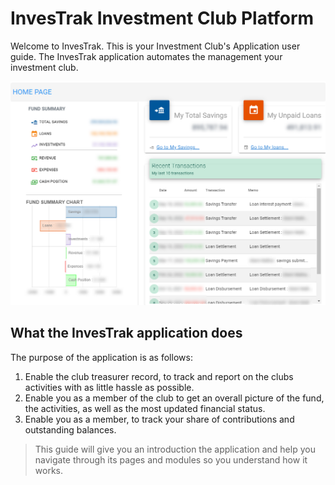 # InvesTrak Investment Club Platform

Welcome to InvesTrak. This is your Investment Club's Application user guide.
The InvesTrak application automates the management your investment club.

![alt text](images/0.1_Welcome.PNG ": home page")

## What the InvesTrak application does
 The purpose of the application is as follows:

  1. Enable the club treasurer record, to track and report on the clubs activities with as little hassle as possible.
  1. Enable you as a member of the club to get an overall picture of the fund, the activities, as well as the most updated financial status.
  1. Enable you as a member, to track your share of contributions and outstanding balances.

>This guide will give you an introduction the application and help you navigate through its pages and modules so you understand how it works.
